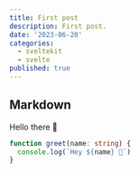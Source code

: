 ```yaml
---
title: First post
description: First post.
date: '2023-06-20'
categories:
  - sveltekit
  - svelte
published: true
---
```


## Markdown

Hello there 👋 

```ts
function greet(name: string) {
  console.log(`Hey ${name} 👋`)
}
```
